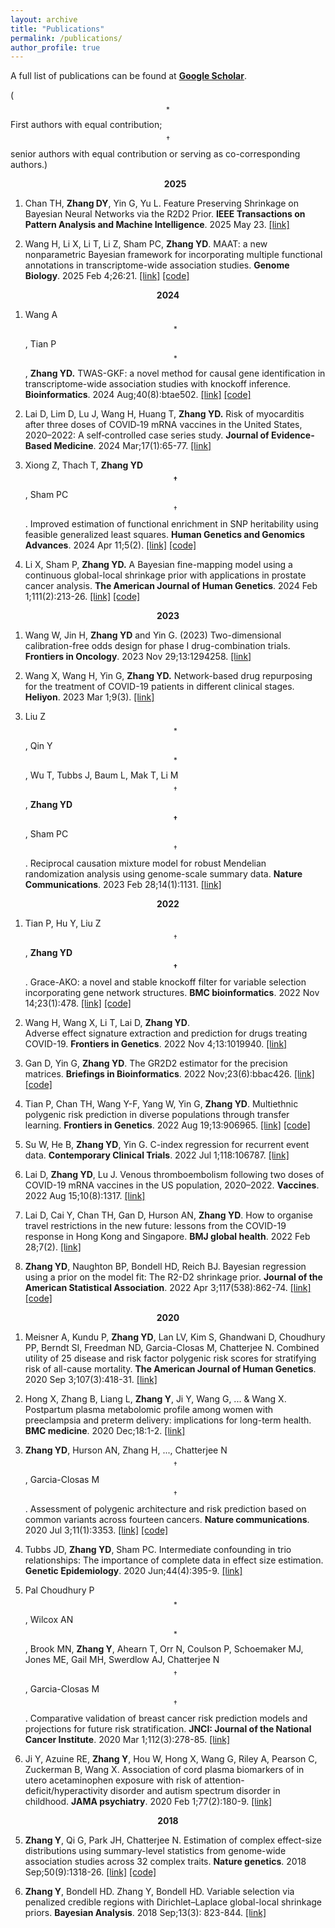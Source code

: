 ```yaml
---
layout: archive
title: "Publications"
permalink: /publications/
author_profile: true
---
```



A full list of publications can be found at 
[**Google Scholar**](https://scholar.google.com/citations?user=BQJDI9YAAAAJ&hl=en).

($$^*$$First authors with equal contribution;     $$^\dagger$$senior authors with equal contribution or serving as co-corresponding authors.)


<!---
**<center>Preprints</center>**
**<center>Publications</center>** 
-->



**<center>&nbsp;&nbsp;&nbsp;&nbsp;&nbsp;&nbsp;
2025</center>**

1. Chan TH, __Zhang DY__, Yin G, Yu L. Feature Preserving Shrinkage on Bayesian Neural Networks via the R2D2 Prior. __IEEE Transactions on Pattern Analysis and Machine Intelligence__. 2025 May 23.
[[link]](https://ieeexplore.ieee.org/document/11011679)


1. Wang H, Li X, Li T,  Li Z, Sham PC, __Zhang YD__.
MAAT: a new nonparametric Bayesian framework for incorporating multiple functional annotations in transcriptome-wide association studies. __Genome Biology__. 2025 Feb 4;26:21.
[[link]](https://doi.org/10.1186/s13059-025-03485-x)
[[code]](https://github.com/wanghanmath/MAAT)
<!---
-->
**<center>2024</center>**

1. Wang A$$^*$$, Tian P$$^*$$, __Zhang YD.__ 
TWAS-GKF: a novel method for causal gene identification in transcriptome-wide association studies with knockoff inference. __Bioinformatics__. 2024 Aug;40(8):btae502.
[[link]](https://doi.org/10.1093/bioinformatics/btae502)
[[code]](https://github.com/AnqiWang2021/TWAS.GKF)

1.  Lai D,  Lim D,  Lu J,  Wang H,  Huang T,  __Zhang YD.__ 
Risk of myocarditis after three doses of COVID‐19 mRNA vaccines in the United States, 2020–2022: A self‐controlled case series study. __Journal of Evidence‐Based Medicine__. 2024 Mar;17(1):65-77.
[[link]](http://dx.doi.org/10.1111/jebm.12595) 


1. Xiong Z,  Thach T, __Zhang YD$$^\dagger$$__, Sham PC$$^\dagger$$. 
Improved estimation of functional enrichment in SNP heritability using feasible generalized least squares. __Human Genetics and Genomics Advances__. 2024 Apr 11;5(2).
[[link]](https://www.sciencedirect.com/science/article/pii/S2666247724000113)
[[code]](https://github.com/xzw20046/gldsc)

1. Li X,  Sham P,  __Zhang YD.__
A Bayesian fine-mapping model using a continuous global-local shrinkage prior with applications in prostate cancer analysis. __The American Journal of Human Genetics__. 2024 Feb 1;111(2):213-26.
[[link]](https://doi.org/10.1016/j.ajhg.2023.12.007)
[[code]](https://github.com/xiangli428/h2D2)
<!---
-->
**<center>2023</center>**

1. Wang W, Jin H, __Zhang YD__ and Yin G. (2023) 
Two-dimensional calibration-free odds design for phase I drug-combination trials. __Frontiers in Oncology__. 2023 Nov 29;13:1294258.
[[link]](https://doi.org/10.3389/fonc.2023.1294258)



1.  Wang X,   Wang H,   Yin G,   __Zhang YD.__ 
Network-based drug repurposing for the treatment of COVID-19 patients in different clinical stages.
__Heliyon__. 2023 Mar 1;9(3).
[[link]](https://doi.org/10.1016/j.heliyon.2023.e14059)


1. Liu Z$$^*$$, Qin Y$$^*$$, Wu T,   Tubbs J, Baum L, Mak T, Li M$$^\dagger$$, __Zhang YD$$^\dagger$$__, Sham PC$$^\dagger$$. 
Reciprocal causation mixture model for robust Mendelian randomization analysis using genome-scale summary data. 
__Nature Communications__. 2023 Feb 28;14(1):1131.
[[link]](https://doi.org/10.1038/s41467-023-36490-4)
<!---
-->
**<center>2022</center>**

1. Tian P, Hu Y, Liu Z$$^\dagger$$,  __Zhang YD$$^\dagger$$__.
Grace-AKO: a novel and stable knockoff filter for variable selection incorporating gene network structures. 
__BMC bioinformatics__. 2022 Nov 14;23(1):478.
[[link]](https://doi.org/10.1186/s12859-022-05016-y)
[[code]](https://github.com/mxxptian/GraceAKO)



1. Wang H, Wang X, Li T, Lai D,  __Zhang YD__.  
Adverse effect signature extraction and prediction for drugs treating COVID-19. __Frontiers in Genetics__. 2022 Nov 4;13:1019940.
[[link]](https://doi.org/10.3389/fgene.2022.1019940)




1. Gan D, Yin G, __Zhang YD__. 
The GR2D2 estimator for the precision matrices. __Briefings in Bioinformatics__. 2022 Nov;23(6):bbac426.
[[link]](https://academic.oup.com/bib/advance-article-abstract/doi/10.1093/bib/bbac426/6731716)
[[code]](https://github.com/RavenGan/GR2D2)


1. Tian P, Chan TH, Wang Y-F, Yang W, Yin G, __Zhang YD__.
Multiethnic polygenic risk prediction in diverse populations through transfer learning. __Frontiers in Genetics__. 2022 Aug 19;13:906965.
[[link]](https://www.frontiersin.org/journals/genetics/articles/10.3389/fgene.2022.906965/full)
[[code]](https://github.com/mxxptian/TLMulti)


1. Su W, He B, __Zhang YD__, Yin G. 
C-index regression for recurrent event data. __Contemporary Clinical Trials__. 2022 Jul 1;118:106787.
[[link]](https://www.sciencedirect.com/science/article/pii/S1551714422001136)



1. Lai D, __Zhang YD__, Lu J. 
Venous thromboembolism following two doses of COVID-19 mRNA vaccines in the US population, 2020–2022. __Vaccines__. 2022 Aug 15;10(8):1317.
[[link]](https://www.mdpi.com/2076-393X/10/8/1317)




1. Lai D, Cai Y, Chan TH, Gan D, Hurson AN, __Zhang YD__. 
How to organise travel restrictions in the new future: lessons from the COVID-19 response in Hong Kong and Singapore. __BMJ global health__. 2022 Feb 28;7(2).
[[link]](https://doi.org/10.1136/bmjgh-2021-006975)



1. __Zhang YD__, Naughton BP, Bondell HD, Reich BJ. 
Bayesian regression using a prior on the model fit: The R2-D2 shrinkage prior. __Journal of the American Statistical Association__. 2022 Apr 3;117(538):862-74.
[[link]](https://doi.org/10.1080/01621459.2020.1825449)
[[code]](https://github.com/yandorazhang/R2D2)
<!---
-->
**<center>2020</center>**

1. Meisner A, Kundu P, __Zhang YD__, Lan LV, Kim S, Ghandwani D, Choudhury PP, Berndt SI, Freedman ND, Garcia-Closas M, Chatterjee N.
Combined utility of 25 disease and risk factor polygenic risk scores for stratifying risk of all-cause mortality. __The American Journal of Human Genetics__. 2020 Sep 3;107(3):418-31.
[[link]](https://www.sciencedirect.com/science/article/abs/pii/S0002929720302329)

1. Hong X, Zhang B, Liang L, __Zhang Y__, Ji Y, Wang G, ... & Wang X.  
 Postpartum plasma metabolomic profile among women with preeclampsia and preterm delivery: implications for long-term health. __BMC medicine__. 2020 Dec;18:1-2.
 [[link]](https://bmcmedicine.biomedcentral.com/articles/10.1186/s12916-020-01741-4)


1.  __Zhang  YD__,   Hurson AN, Zhang H, ...,  Chatterjee N$$^\dagger$$,  Garcia-Closas M$$^\dagger$$.
Assessment of polygenic architecture and risk prediction based on common variants across fourteen cancers. __Nature communications__. 2020 Jul 3;11(1):3353.
[[link]](https://www.nature.com/articles/s41467-020-16483-3)
[[code]](https://github.com/yandorazhang/CancerEffectSize)

2. Tubbs JD, **Zhang YD**, Sham PC. 
Intermediate confounding in trio relationships: The importance of complete data in effect size estimation. __Genetic Epidemiology__. 2020 Jun;44(4):395-9.
[[link]](https://onlinelibrary.wiley.com/doi/abs/10.1002/gepi.22294)


4. Pal Choudhury P$$^*$$, Wilcox AN$$^*$$, Brook MN, **Zhang Y**, Ahearn T, Orr N, Coulson P, Schoemaker MJ, Jones ME, Gail MH, Swerdlow AJ,  Chatterjee N$$^\dagger$$,  Garcia-Closas M$$^\dagger$$. 
Comparative validation of breast cancer risk prediction models and projections for future risk stratification. __JNCI: Journal of the National Cancer Institute__. 2020 Mar 1;112(3):278-85.
[[link]](https://doi.org/10.1093/jnci/djz113)  



3. Ji Y, Azuine RE, **Zhang Y**, Hou W, Hong X, Wang G, Riley A, Pearson C, Zuckerman B, Wang X.
 Association of cord plasma biomarkers of in utero acetaminophen exposure with risk of attention-deficit/hyperactivity disorder and autism spectrum disorder in childhood. __JAMA psychiatry__. 2020 Feb 1;77(2):180-9.
 [[link]](https://jamanetwork.com/journals/jamapsychiatry/fullarticle/2753512)
<!---
-->
**<center>2018</center>**


5. **Zhang Y**,  Qi G, Park JH, Chatterjee N. 
 Estimation of complex effect-size distributions using summary-level statistics from genome-wide association studies across 32 complex traits. __Nature genetics__. 2018 Sep;50(9):1318-26.
 [[link]](https://www.nature.com/articles/s41588-018-0193-x)
 [[code]](https://github.com/yandorazhang/GENESIS)


6. **Zhang Y**, Bondell HD. Zhang Y, Bondell HD. Variable selection via penalized credible regions with Dirichlet–Laplace global-local shrinkage priors. 
__Bayesian Analysis__. 2018 Sep;13(3): 823-844.
[[link]](https://projecteuclid.org/euclid.ba/1508551721) 







